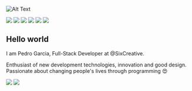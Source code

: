 ![Alt Text](https://asapguide.com/wp-content/uploads/2019/10/T-Rex-Game.gif)

<a href="https://www.linkedin.com/in/pedro-lopes-324386161/" target="_blank"><img src="https://img.shields.io/badge/react%20-%2320232a.svg?&style=for-the-badge&logo=react&logoColor=%2361DAFB" /></a>
<a href="https://www.linkedin.com/in/pedro-lopes-324386161/" target="_blank"><img src="https://img.shields.io/badge/react_native%20-%2320232a.svg?&style=for-the-badge&logo=react&logoColor=%2361DAFB" /></a>
<a href="https://www.linkedin.com/in/pedro-lopes-324386161/" target="_blank"><img src="https://img.shields.io/badge/node.js%20-%2343853D.svg?&style=for-the-badge&logo=node.js&logoColor=white" /></a>
<a href="https://www.linkedin.com/in/pedro-lopes-324386161/" target="_blank"><img src="https://img.shields.io/badge/typescript%20-%23007ACC.svg?&style=for-the-badge&logo=typescript&logoColor=white" /></a>
<a href="https://www.linkedin.com/in/pedro-lopes-324386161/" target="_blank"><img src="https://img.shields.io/badge/django%20-%23092E20.svg?&style=for-the-badge&logo=django&logoColor=white" /></a>
<a href="https://www.linkedin.com/in/pedro-lopes-324386161/" target="_blank"><img src="https://img.shields.io/badge/laravel%20-%23FF2D20.svg?&style=for-the-badge&logo=laravel&logoColor=white" /></a>

## Hello world
I am Pedro Garcia, Full-Stack Developer at @SixCreative.

Enthusiast of new development technologies, innovation and good design. Passionate about changing people's lives through programming :heart_eyes:


<a href="https://twitter.com/pedrolgarc" target="_blank"><img src="https://img.shields.io/badge/twitter-%231DA1F2.svg?&style=for-the-badge&logo=twitter&logoColor=white" /></a>
<a href="https://www.linkedin.com/in/pedro-lopes-324386161/" target="_blank"><img src="https://img.shields.io/badge/linkedin-%230077B5.svg?&style=for-the-badge&logo=linkedin&logoColor=white" /></a>



<!--
**pedrolgarcia/pedrolgarcia** is a ✨ _special_ ✨ repository because its `README.md` (this file) appears on your GitHub profile.

Here are some ideas to get you started:

- 🔭 I’m currently working on ...
- 🌱 I’m currently learning ...
- 👯 I’m looking to collaborate on ...
- 🤔 I’m looking for help with ...
- 💬 Ask me about ...
- 📫 How to reach me: ...
- 😄 Pronouns: ...
- ⚡ Fun fact: ...
-->
